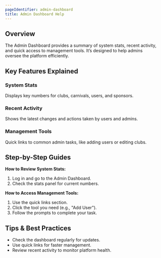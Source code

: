 ```yaml
---
pageIdentifier: admin-dashboard
title: Admin Dashboard Help
---
```


## Overview
The Admin Dashboard provides a summary of system stats, recent activity, and quick access to management tools. It’s designed to help admins oversee the platform efficiently.

## Key Features Explained
### System Stats
Displays key numbers for clubs, carnivals, users, and sponsors.

### Recent Activity
Shows the latest changes and actions taken by users and admins.

### Management Tools
Quick links to common admin tasks, like adding users or editing clubs.

## Step-by-Step Guides
**How to Review System Stats:**
1. Log in and go to the Admin Dashboard.
2. Check the stats panel for current numbers.

**How to Access Management Tools:**
1. Use the quick links section.
2. Click the tool you need (e.g., "Add User").
3. Follow the prompts to complete your task.

## Tips & Best Practices
- Check the dashboard regularly for updates.
- Use quick links for faster management.
- Review recent activity to monitor platform health.
